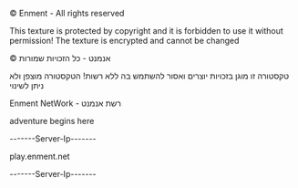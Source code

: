 © Enment - All rights reserved

This texture is protected by copyright and it is forbidden to use it without permission!
The texture is encrypted and cannot be changed

© אנמנט - כל הזכויות שמורות

טקסטורה זו מוגן בזכויות יוצרים ואסור להשתמש בה ללא רשות!
הטקסטורה מוצפן ולא ניתן לשינוי


Enment NetWork - רשת אנמנט 

adventure begins here

-------Server-Ip-------

play.enment.net

-------Server-Ip-------

